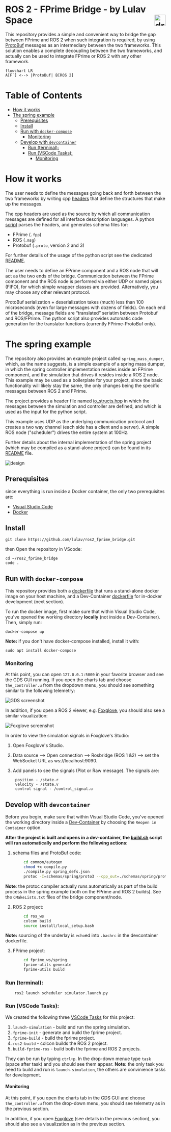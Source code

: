 # ROS 2 - FPrime Bridge - by Lulav Space <img src="png/white.png" alt="drawing" width="35" align="right"/>

This repository provides a simple and convenient way to bridge the gap between FPrime and ROS 2 when such integration is required, by using [ProtoBuf]((https://developers.google.com/protocol-buffers)) messages as an intermediary between the two frameworks. This solution enables a complete decoupling between the two frameworks, and actually can be used to integrate FPrime or ROS 2 with any other framework.

```mermaid
flowchart LR
A[F`] <--> |ProtoBuf| B[ROS 2]
```

# Table of Contents
- [How it works](#how-it-works)
- [The spring example](#the-spring-example)
  - [Prerequisites](#prerequisites)
  - [Install](#install)
  - [Run with `docker-compose`](#run-with-docker-compose)
    - [Monitoring](#monitoring)
  - [Develop with `devcontainer`](#develop-with-devcontainer)
    - [Run (terminal):](#run-terminal)
    - [Run (VSCode Tasks):](#run-vscode-tasks)
      - [Monitoring](#monitoring-1)

# How it works

The user needs to define the messages going back and forth between the two frameworks by writing cpp [headers](examples/spring_mass_dumper/include/io_structs.hpp) that define the structures that make up the messages.

The cpp headers are used as the source by which all communication messages are defined for all interface description languages. A python [script](common/autogen/compile.py) parses the headers, and generates schema files for:
- FPrime (`.fpp`)
- ROS (`.msg`)
- Protobuf (`.proto`, version 2 and 3)

For further details of the usage of the python script see the dedicated [README](common/autogen/README.md).

The user needs to define an FPrime component and a ROS node that will act as the two ends of the bridge. Communication between the FPrime component and the ROS node is performed via either UDP or named pipes (FIFO), for which simple wrapper classes are provided. Alternatively, you may choose any other relevant protocol.

ProtoBuf serialization + deserialization takes (much) less than 100 microseconds (even for large messages with dozens of fields). On each end of the bridge, message fields are “translated” seriatim between Protobuf and ROS/FPrime. The python script also provides automatic code generation for the translator functions (currently FPrime-ProtoBuf only).  

# The spring example
The repository also provides an example project called `spring_mass_dumper`, which, as the name suggests, is a simple example of a spring mass dumper, in which the spring controller implementation resides inside an FPrime component, and the simulation that drives it resides inside a ROS 2 node. This example may be used as a boilerplate for your project, since the basic functionality will likely stay the same, the only changes being the specific messages between ROS 2 and FPrime.

The project provides a header file named [io_structs.hpp](examples/spring_mass_dumper/include/io_structs.hpp) in which the messages between the simulation and controller are defined, and which is used as the input for the python script.

This example uses UDP as the underlying communication protocol and creates a two way channel (each side has a client and a server). A simple ROS node ("scheduler") drives the entire system at 100Hz. 

Further details about the internal implementation of the spring project (which may be compiled as a stand-alone project) can be found in its [README](examples/spring_mass_dumper/README.md) file. 

![design](png/design.png "high level design")

## Prerequisites 
since everything is run inside a Docker container, the only two prerequisites are:
- [Visual Studio Code](https://code.visualstudio.com/download)
- [Docker](https://www.docker.com/)

## Install
                
    git clone https://github.com/lulav/ros2_fprime_bridge.git

then Open the repository in VScode:

    cd ~/ros2_fprime_bridge
    code .

## Run with `docker-compose`
This repository provides both a [dockerfile](Dockerfile) that runs a stand-alone docker image on your host machine, and a Dev-Container [dockerfile](.devcontainer/Dockerfile) for in-docker development (next section).

To run the docker image, first make sure that within Visual Studio Code, you've opened the working directory **locally** (not inside a Dev-Container). Then, simply run:

    docker-compose up

**Note:** if you don't have docker-compose installed, install it with:

    sudo apt install docker-compose

### Monitoring

At this point, you can open `127.0.0.1:5000` in your favorite browser and see the GDS GUI running. If you open the charts tab and choose `the_controller.u` from the dropdown menu, you should see something similar to the following telemetry:

![GDS screenshot](png/screenshot_gds.png "spring mass dumper")

In addition, if you open a ROS 2 viewer, e.g. [Foxglove](https://foxglove.dev/download), you should also see a similar visualization:

![Foxglove screenshot](png/screenshot_foxglove.png "spring mass dumper")

In order to view the simulation signals in Foxglove's Studio:

1. Open Foxglove's Studio.
2. Data source --> Open connection --> Rosbridge (ROS 1 &2) --> set the WebSocket URL as ws://localhost:9090.
3. Add panels to see the signals (Plot or Raw message). The signals are:

        position - /state.r
        velocity - /state.v
        control signal - /control_signal.u

## Develop with `devcontainer`
Before you begin, make sure that within Visual Studio Code, you've opened the working directory inside a [Dev-Container](https://code.visualstudio.com/docs/devcontainers/containers) by choosing the `Reopen in Container` option.

**After the project is built and opens in a dev-container, the [build.sh](.devcontainer/build.sh) script will run automatically and perform the following actions:**

1. schema files and ProtoBuf code:
```bash
        cd common/autogen
        chmod +x compile.py
        ./compile.py spring_defs.json
        protoc -I=schemas/spring/proto3 --cpp_out=./schemas/spring/proto3 spring.proto
```

**Note**: the protoc compiler actually runs automatically as part of the build process in the spring example (both on the FPrime and ROS 2 builds). See the `CMakeLists.txt` files of the bridge component/node.

2. ROS 2 project:
```bash
        cd ros_ws
        colcon build
        source install/local_setup.bash
```
**Note:** sourcing of the underlay is `echo`ed into `.bashrc` in the devcontainer dockerfile. 

3. FPrime project:
```bash
        cd fprime_ws/spring
        fprime-utils generate
        fprime-utils build
```

### Run (terminal):

        ros2 launch scheduler simulator.launch.py

### Run (VSCode Tasks):

We created the following three [VSCode Tasks](.vscode/tasks.json) for this project:

1. `launch-simulation` - build and run the spring simulation.
2. `fprime-init` - generate and build the fprime project.
3. `fprime-build` - build the fprime project.
4. `ros2-build` - colcon builds the ROS 2 project.
5. `build-fprime-ros` - build both the fprime and ROS 2 projects.

They can be run by typing `ctrl+p`. In the drop-down menue type `task ` (space after task) and you should see them appear. **Note:** the only task you need to build and run is `launch-simulation`, the others are convinience tasks for development.

#### Monitoring

At this point, if you open the charts tab in the GDS GUI and choose `the_controller.u` from the drop-down menu, you should see telemetry as in the previous section.

In addition, if you open [Foxglove](https://foxglove.dev/download) (see details in the previous section), you should also see a  visualization as in the previous section.